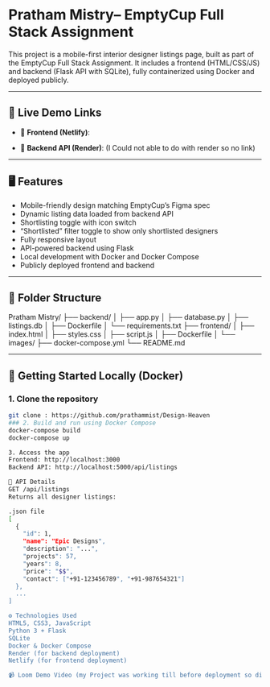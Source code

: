 # Pratham Mistry– EmptyCup Full Stack Assignment

This project is a mobile-first interior designer listings page, built as part of the EmptyCup Full Stack Assignment. It includes a frontend (HTML/CSS/JS) and backend (Flask API with SQLite), fully containerized using Docker and deployed publicly.

---

## 🔗 Live Demo Links

- 🔸 **Frontend (Netlify)**: 

- 🔹 **Backend API (Render)**: (I Could not able to do with render so no link)

---

## 🖥️ Features

- Mobile-friendly design matching EmptyCup’s Figma spec
- Dynamic listing data loaded from backend API
- Shortlisting toggle with icon switch
- “Shortlisted” filter toggle to show only shortlisted designers
- Fully responsive layout
- API-powered backend using Flask
- Local development with Docker and Docker Compose
- Publicly deployed frontend and backend

---

## 📁 Folder Structure
Pratham Mistry/
├── backend/
│ ├── app.py
│ ├── database.py
│ ├── listings.db
│ ├── Dockerfile
│ └── requirements.txt
├── frontend/
│ ├── index.html
│ ├── styles.css
│ ├── script.js
│ ├── Dockerfile
│ └── images/
├── docker-compose.yml
└── README.md


---

## 🚀 Getting Started Locally (Docker)

### 1. Clone the repository
```bash
git clone : https://github.com/prathammist/Design-Heaven
### 2. Build and run using Docker Compose
docker-compose build
docker-compose up

3. Access the app
Frontend: http://localhost:3000
Backend API: http://localhost:5000/api/listings

🧪 API Details
GET /api/listings
Returns all designer listings:

.json file
[
  {
    "id": 1,
    "name": "Epic Designs",
    "description": "...",
    "projects": 57,
    "years": 8,
    "price": "$$",
    "contact": ["+91-123456789", "+91-987654321"]
  },
  ...
]

⚙️ Technologies Used
HTML5, CSS3, JavaScript
Python 3 + Flask
SQLite
Docker & Docker Compose
Render (for backend deployment)
Netlify (for frontend deployment)

📹 Loom Demo Video (my Project was working till before deployment so didn't make Loom video.)

